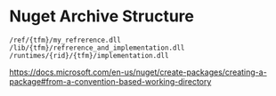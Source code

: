 # Nuget Archive Structure

```
/ref/{tfm}/my_refrerence.dll
/lib/{tfm}/refrerence_and_implementation.dll
/runtimes/{rid}/{tfm}/implementation.dll
```

https://docs.microsoft.com/en-us/nuget/create-packages/creating-a-package#from-a-convention-based-working-directory
